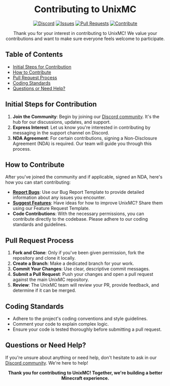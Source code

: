 <div align="center">

# Contributing to UnixMC

[![Discord](https://img.shields.io/discord/1057831496926376018.svg?label=Join%20us%20on%20Discord&logo=discord&logoColor=ffffff&color=7389D8&labelColor=6A7EC2)](https://discord.gg/unixmc)
[![Issues](https://img.shields.io/github/issues/UnixMC-Project/.github.svg?label=Report%20Issue)](https://github.com/UnixMC-Project/.github/issues)
[![Pull Requests](https://img.shields.io/github/issues-pr/UnixMC-Project/.github.svg?label=Pull%20Requests)](https://github.com/UnixMC-Project/.github/pulls)
[![Contribute](https://img.shields.io/badge/How%20to-Contribute-blue.svg)](#how-to-contribute)

Thank you for your interest in contributing to UnixMC! We value your contributions and want to make sure everyone feels welcome to participate.

</div>

## Table of Contents

- [Initial Steps for Contribution](#initial-steps-for-contribution)
- [How to Contribute](#how-to-contribute)
- [Pull Request Process](#pull-request-process)
- [Coding Standards](#coding-standards)
- [Questions or Need Help?](#questions-or-need-help)

## Initial Steps for Contribution

1. **Join the Community**: Begin by joining our [Discord community](https://discord.gg/unixmc). It's the hub for our discussions, updates, and support.
2. **Express Interest**: Let us know you're interested in contributing by messaging in the support channel on Discord.
3. **NDA Agreement**: For certain contributions, signing a Non-Disclosure Agreement (NDA) is required. Our team will guide you through this process.

## How to Contribute

After you've joined the community and if applicable, signed an NDA, here's how you can start contributing:

- **[Report Bugs](https://github.com/UnixMC-Project/.github/issues)**: Use our Bug Report Template to provide detailed information about any issues you encounter.
- **[Suggest Features](https://github.com/UnixMC-Project/.github/issues)**: Have ideas for how to improve UnixMC? Share them using our Feature Request Template.
- **Code Contributions**: With the necessary permissions, you can contribute directly to the codebase. Please adhere to our coding standards and guidelines.

## Pull Request Process

1. **Fork and Clone**: Only if you've been given permission, fork the repository and clone it locally.
2. **Create a Branch**: Make a dedicated branch for your work.
3. **Commit Your Changes**: Use clear, descriptive commit messages.
4. **Submit a Pull Request**: Push your changes and open a pull request against the main UnixMC repository.
5. **Review**: The UnixMC team will review your PR, provide feedback, and determine if it can be merged.

## Coding Standards

- Adhere to the project's coding conventions and style guidelines.
- Comment your code to explain complex logic.
- Ensure your code is tested thoroughly before submitting a pull request.

## Questions or Need Help?

If you're unsure about anything or need help, don't hesitate to ask in our [Discord community](https://discord.gg/unixmc). We're here to help!

<div align="center">

**Thank you for contributing to UnixMC! Together, we're building a better Minecraft experience.**

</div>
